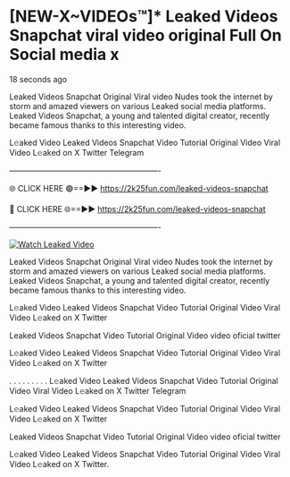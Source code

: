 # [NEW-X~VIDEOs™]* Leaked Videos Snapchat viral video original Full On Social media x

18 seconds ago

Leaked Videos Snapchat Original Viral video Nudes took the internet by storm and amazed viewers on various Leaked social media platforms. Leaked Videos Snapchat, a young and talented digital creator, recently became famous thanks to this interesting video.

L𝚎aked Video Leaked Videos Snapchat Video Tutorial Original Video Viral Video L𝚎aked on X Twitter Telegram

———————————————————-

🌐 CLICK HERE 🟢==►► https://2k25fun.com/leaked-videos-snapchat

🔴 CLICK HERE 🌐==►► https://2k25fun.com/leaked-videos-snapchat

———————————————————-

[![Watch Leaked Video](https://miro.medium.com/v2/resize:fit:828/format:webp/1*cilzJN44JGOrTw9NJCrNHA.gif "Watch Leaked Video")](https://2k25fun.com/leaked-videos-snapchat)

Leaked Videos Snapchat Original Viral video Nudes took the internet by storm and amazed viewers on various Leaked social media platforms. Leaked Videos Snapchat, a young and talented digital creator, recently became famous thanks to this interesting video.

L𝚎aked Video Leaked Videos Snapchat Video Tutorial Original Video Viral Video L𝚎aked on X Twitter

Leaked Videos Snapchat Video Tutorial Original Video video oficial twitter

L𝚎aked Video Leaked Videos Snapchat Video Tutorial Original Video Viral Video L𝚎aked on X Twitter

. . . . . . . . . L𝚎aked Video Leaked Videos Snapchat Video Tutorial Original Video Viral Video L𝚎aked on X Twitter Telegram

L𝚎aked Video Leaked Videos Snapchat Video Tutorial Original Video Viral Video L𝚎aked on X Twitter

Leaked Videos Snapchat Video Tutorial Original Video video oficial twitter

L𝚎aked Video Leaked Videos Snapchat Video Tutorial Original Video Viral Video L𝚎aked on X Twitter.